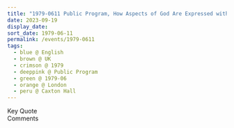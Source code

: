 ```yaml
---
title: "1979-0611 Public Program, How Aspects of God Are Expressed within Us, Caxton Hall, 10 Caxton Street, Westminster, London, UK"
date: 2023-09-19
display_date: 
sort_date: 1979-06-11
permalink: /events/1979-0611
tags:
  - blue @ English
  - brown @ UK
  - crimson @ 1979
  - deeppink @ Public Program
  - green @ 1979-06
  - orange @ London
  - peru @ Caxton Hall
---
```


<wave-list>
  <list-title color="green" width="75">Key Quote</list-title>
  <list-item color="BlanchedAlmond"  width="200"></list-item>
  <list-item color="Lavender"></list-item>
  <list-item color="BlanchedAlmond"></list-item>
</wave-list>

<br>

<wave-list>
  <list-title color="green" width="75">Comments</list-title>
  <list-item color="BlanchedAlmond"  width="200"></list-item>
  <list-item color="Lavender"></list-item>
  <list-item color="BlanchedAlmond"></list-item>
</wave-list>